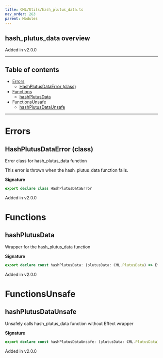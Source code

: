 ```yaml
---
title: CML/Utils/hash_plutus_data.ts
nav_order: 263
parent: Modules
---
```


## hash_plutus_data overview

Added in v2.0.0

---

<h2 class="text-delta">Table of contents</h2>

- [Errors](#errors)
  - [HashPlutusDataError (class)](#hashplutusdataerror-class)
- [Functions](#functions)
  - [hashPlutusData](#hashplutusdata)
- [FunctionsUnsafe](#functionsunsafe)
  - [hashPlutusDataUnsafe](#hashplutusdataunsafe)

---

# Errors

## HashPlutusDataError (class)

Error class for hash_plutus_data function

This error is thrown when the hash_plutus_data function fails.

**Signature**

```ts
export declare class HashPlutusDataError
```

Added in v2.0.0

# Functions

## hashPlutusData

Wrapper for the hash_plutus_data function

**Signature**

```ts
export declare const hashPlutusData: (plutusData: CML.PlutusData) => Effect.Effect<CML.DatumHash, HashPlutusDataError>
```

Added in v2.0.0

# FunctionsUnsafe

## hashPlutusDataUnsafe

Unsafely calls hash_plutus_data function without Effect wrapper

**Signature**

```ts
export declare const hashPlutusDataUnsafe: (plutusData: CML.PlutusData) => CML.DatumHash
```

Added in v2.0.0
